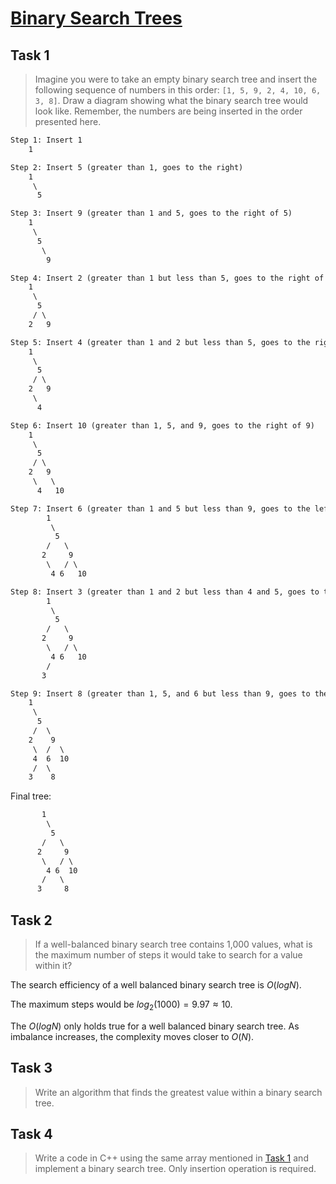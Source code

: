 # [Binary Search Trees](https://github.com/d-khan/dslabs/blob/main/intro/binary-search-trees-activity.md)

## Task 1

> Imagine you were to take an empty binary search tree and insert the following
> sequence of numbers in this order: `[1, 5, 9, 2, 4, 10, 6, 3, 8]`. Draw a
> diagram showing what the binary search tree would look like. Remember, the
> numbers are being inserted in the order presented here.

```txt
Step 1: Insert 1
    1

Step 2: Insert 5 (greater than 1, goes to the right)
    1
     \
      5

Step 3: Insert 9 (greater than 1 and 5, goes to the right of 5)
    1
     \
      5
       \
        9

Step 4: Insert 2 (greater than 1 but less than 5, goes to the right of 1 and left of 5)
    1
     \
      5
     / \
    2   9

Step 5: Insert 4 (greater than 1 and 2 but less than 5, goes to the right of 2)
    1
     \
      5
     / \
    2   9
     \
      4

Step 6: Insert 10 (greater than 1, 5, and 9, goes to the right of 9)
    1
     \
      5
     / \
    2   9
     \   \
      4   10

Step 7: Insert 6 (greater than 1 and 5 but less than 9, goes to the left of 9)
        1
         \
          5
        /   \
       2     9
        \   / \
         4 6   10

Step 8: Insert 3 (greater than 1 and 2 but less than 4 and 5, goes to the left of 4)
        1
         \
          5
        /   \
       2     9
        \   / \
         4 6   10
        /
       3

Step 9: Insert 8 (greater than 1, 5, and 6 but less than 9, goes to the right of 6)
    1
     \
      5
     /  \
    2    9
     \  /  \
     4  6  10
     /  \
    3    8
```

Final tree:

```txt
       1
        \
         5
       /   \
      2     9
       \   / \
        4 6  10
       /   \
      3     8
```

## Task 2

> If a well-balanced binary search tree contains 1,000 values, what is the
> maximum number of steps it would take to search for a value within it?

The search efficiency of a well balanced binary search tree is $O(log N)$.

The maximum steps would be $log_2(1000) = 9.97 \approx 10$.

The $O(log N)$ only holds true for a well balanced binary search tree. As
imbalance increases, the complexity moves closer to $O(N)$.

## Task 3

> Write an algorithm that finds the greatest value within a binary search tree.

## Task 4

> Write a code in C++ using the same array mentioned in [Task 1](#task-1) and
> implement a binary search tree. Only insertion operation is required.
